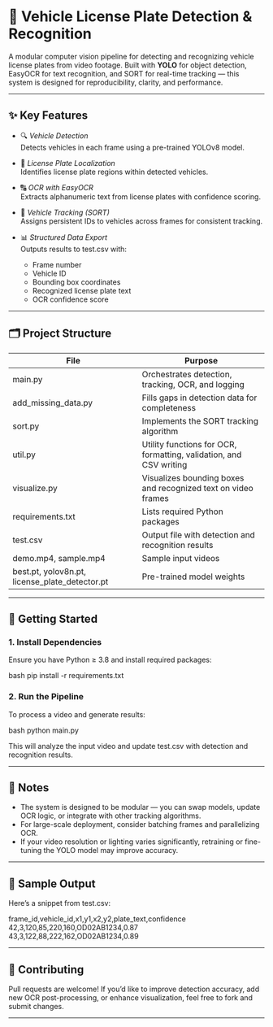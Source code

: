

# 🚗 Vehicle License Plate Detection & Recognition

A modular computer vision pipeline for detecting and recognizing vehicle license plates from video footage. Built with **YOLO** for object detection, EasyOCR for text recognition, and SORT for real-time tracking — this system is designed for reproducibility, clarity, and performance.

---

## ✨ Key Features

- 🔍 *Vehicle Detection*  
  Detects vehicles in each frame using a pre-trained YOLOv8 model.

- 🧭 *License Plate Localization*  
  Identifies license plate regions within detected vehicles.

- 🔠 *OCR with EasyOCR*  
  Extracts alphanumeric text from license plates with confidence scoring.

- 🧠 *Vehicle Tracking (SORT)*  
  Assigns persistent IDs to vehicles across frames for consistent tracking.

- 📊 *Structured Data Export*  
  Outputs results to test.csv with:
  - Frame number  
  - Vehicle ID  
  - Bounding box coordinates  
  - Recognized license plate text  
  - OCR confidence score

---

## 🗂 Project Structure

| File | Purpose |
|------|---------|
| main.py | Orchestrates detection, tracking, OCR, and logging |
| add_missing_data.py | Fills gaps in detection data for completeness |
| sort.py | Implements the SORT tracking algorithm |
| util.py | Utility functions for OCR, formatting, validation, and CSV writing |
| visualize.py | Visualizes bounding boxes and recognized text on video frames |
| requirements.txt | Lists required Python packages |
| test.csv | Output file with detection and recognition results |
| demo.mp4, sample.mp4 | Sample input videos |
| best.pt, yolov8n.pt, license_plate_detector.pt | Pre-trained model weights |

---

## 🚀 Getting Started

### 1. Install Dependencies

Ensure you have Python ≥ 3.8 and install required packages:

bash
pip install -r requirements.txt


### 2. Run the Pipeline

To process a video and generate results:

bash
python main.py


This will analyze the input video and update test.csv with detection and recognition results.

---

## 📌 Notes

- The system is designed to be modular — you can swap models, update OCR logic, or integrate with other tracking algorithms.
- For large-scale deployment, consider batching frames and parallelizing OCR.
- If your video resolution or lighting varies significantly, retraining or fine-tuning the YOLO model may improve accuracy.

---

## 🧪 Sample Output

Here’s a snippet from test.csv:


frame_id,vehicle_id,x1,y1,x2,y2,plate_text,confidence
42,3,120,85,220,160,OD02AB1234,0.87
43,3,122,88,222,162,OD02AB1234,0.89


---

## 🤝 Contributing

Pull requests are welcome! If you’d like to improve detection accuracy, add new OCR post-processing, or enhance visualization, feel free to fork and submit changes.

---
